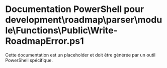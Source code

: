 # Documentation PowerShell pour development\roadmap\parser\module\Functions\Public\Write-RoadmapError.ps1

Cette documentation est un placeholder et doit être générée par un outil PowerShell spécifique.
